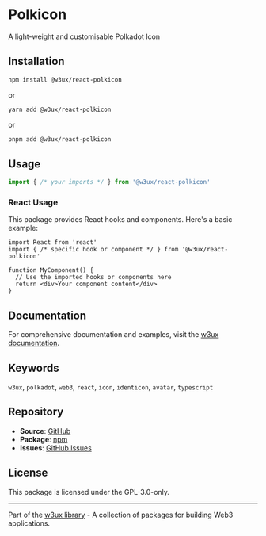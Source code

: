 # Polkicon

A light-weight and customisable Polkadot Icon

## Installation

```bash
npm install @w3ux/react-polkicon
```

or

```bash
yarn add @w3ux/react-polkicon
```

or

```bash
pnpm add @w3ux/react-polkicon
```

## Usage

```typescript
import { /* your imports */ } from '@w3ux/react-polkicon'
```

### React Usage

This package provides React hooks and components. Here's a basic example:

```tsx
import React from 'react'
import { /* specific hook or component */ } from '@w3ux/react-polkicon'

function MyComponent() {
  // Use the imported hooks or components here
  return <div>Your component content</div>
}
```

## Documentation

For comprehensive documentation and examples, visit the [w3ux documentation](https://w3ux.org/library/react-polkicon).

## Keywords

`w3ux`, `polkadot`, `web3`, `react`, `icon`, `identicon`, `avatar`, `typescript`

## Repository

- **Source**: [GitHub](https://github.com/w3ux/w3ux-library)
- **Package**: [npm](https://www.npmjs.com/package/@w3ux/react-polkicon)
- **Issues**: [GitHub Issues](https://github.com/w3ux/w3ux-library/issues)

## License

This package is licensed under the GPL-3.0-only.

---

Part of the [w3ux library](https://github.com/w3ux/w3ux-library) - A collection of packages for building Web3 applications.
